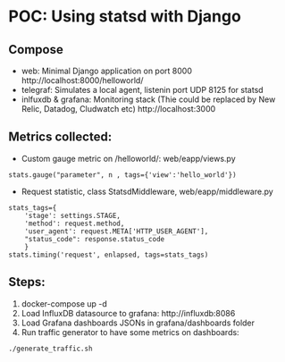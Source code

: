 # POC: Using statsd with Django

## Compose

* web: Minimal Django application on port 8000 http://localhost:8000/helloworld/
* telegraf: Simulates a local agent, listenin port UDP 8125 for statsd
* inlfuxdb & grafana: Monitoring stack (Thie could be replaced by New Relic, Datadog, Cludwatch etc)  http://localhost:3000


## Metrics collected:

* Custom gauge metric on /helloworld/:  web/eapp/views.py
```
stats.gauge("parameter", n , tags={'view':'hello_world'})
```
* Request statistic, class StatsdMiddleware, web/eapp/middleware.py

```
stats_tags={
    'stage': settings.STAGE,
    'method': request.method,
    'user_agent': request.META['HTTP_USER_AGENT'],
    "status_code": response.status_code
    }
stats.timing('request', enlapsed, tags=stats_tags)

```

## Steps:

1. docker-compose up -d
2. Load InfluxDB datasource to grafana: http://influxdb:8086
3. Load Grafana dashboards JSONs in grafana/dashboards folder
4. Run traffic generator to have some metrics on dashboards:

```
./generate_traffic.sh
```

